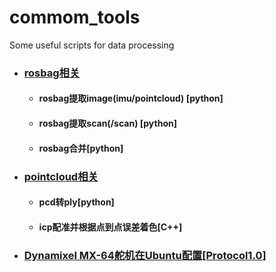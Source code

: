 # commom_tools
Some useful scripts for data processing

- ### [rosbag相关](rosbag/README.md)

  - #### rosbag提取image(imu/pointcloud) [python]

  - #### rosbag提取scan(/scan) [python]
  
  - #### rosbag合并[python]
  
- ### [pointcloud相关](pointcloud/README.md)

  - #### pcd转ply[python]

  - #### icp配准并根据点到点误差着色[C++]

- ### [Dynamixel MX-64舵机在Ubuntu配置[Protocol1.0]](Dynamixel/README.md)